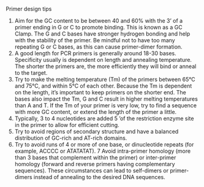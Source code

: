 
Primer design tips
1. Aim for the GC content to be between 40 and 60% with the 3’ of a primer ending in G or C to promote binding. This is known as a GC Clamp. The G and C bases have stronger hydrogen bonding and help with the stability of the primer. Be mindful not to have too many repeating G or C bases, as this can cause primer-dimer formation.
2. A good length for PCR primers is generally around 18-30 bases. Specificity usually is dependent on length and annealing temperature. The shorter the primers are, the more efficiently they will bind or anneal to the target.
3. Try to make the melting temperature (Tm) of the primers between 65°C and 75°C, and within 5°C of each other. Because the Tm is dependent on the length, it’s important to keep primers on the shorter end. The bases also impact the Tm, G and C result in higher melting temperatures than A and T. If the Tm of your primer is very low, try to find a sequence with more GC content, or extend the length of the primer a little.
4. Typically, 3 to 4 nucleotides are added 5 ’of the restriction enzyme site in the primer to allow for efficient cutting.
5. Try to avoid regions of secondary structure and have a balanced distribution of GC-rich and AT-rich domains.
6. Try to avoid runs of 4 or more of one base, or dinucleotide repeats (for example, ACCCC or ATATATAT).
7 Avoid intra-primer homology (more than 3 bases that complement within the primer) or inter-primer homology (forward and reverse primers having complementary sequences). These circumstances can lead to self-dimers or primer-dimers instead of annealing to the desired DNA sequences.
